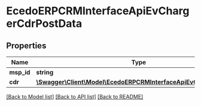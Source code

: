 # EcedoERPCRMInterfaceApiEvChargerCdrPostData

## Properties
Name | Type | Description | Notes
------------ | ------------- | ------------- | -------------
**msp_id** | **string** |  | [optional] 
**cdr** | [**\Swagger\Client\Model\EcedoERPCRMInterfaceApiEvChargerCdrData**](EcedoERPCRMInterfaceApiEvChargerCdrData.md) |  | [optional] 

[[Back to Model list]](../README.md#documentation-for-models) [[Back to API list]](../README.md#documentation-for-api-endpoints) [[Back to README]](../README.md)


